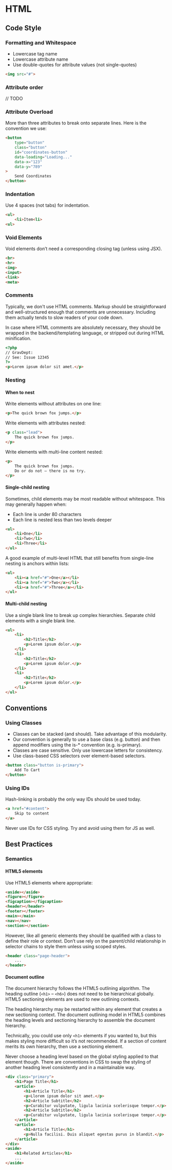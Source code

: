 # HTML

## Code Style

### Formatting and Whitespace

* Lowercase tag name
* Lowercase attribute name
* Use double-quotes for attribute values (not single-quotes)

```html
<img src="#">
```

### Attribute order

// TODO

### Attribute Overload

More than three attributes to break onto separate lines. Here is the convention we use:

```html
<button
    type="button"
    class="button"
    id="coordinates-button"
    data-loading="Loading..."
    data-x="123"
    data-y="789"
>
    Send Coordinates
</button>
```

### Indentation

Use 4 spaces (not tabs) for indentation.

```html
<ul>
    <li>Item<li>
<ul>
```

### Void Elements

Void elements don’t need a corresponding closing tag (unless using JSX).

```html
<br>
<hr>
<img>
<input>
<link>
<meta>
```

### Comments

Typically, we don't use HTML comments. Markup should be straightforward and well-structured enough that comments are unnecessary. Including them actually tends to slow readers of your code down.

In case where HTML comments are absolutely necessary, they should be wrapped in the backend/templating language, or stripped out during HTML minification.

```html
<?php
// GravDept:
// See: Issue 12345
?>
<p>Lorem ipsum dolor sit amet.</p>
```

### Nesting

#### When to nest

Write elements without attributes on one line:

```html
<p>The quick brown fox jumps.</p>
```

Write elements with attributes nested:

```html
<p class="lead">
    The quick brown fox jumps.
</p>
```

Write elements with multi-line content nested:

```html
<p>
    The quick brown fox jumps.
    Do or do not — there is no try.
</p>
```

#### Single-child nesting

Sometimes, child elements may be most readable without whitespace. This may generally happen when:

* Each line is under 80 characters
* Each line is nested less than two levels deeper

```html
<ul>
    <li>One</li>
    <li>Two</li>
    <li>Three</li>
</ul>
```

A good example of multi-level HTML that still benefits from single-line nesting is anchors within lists:

```html
<ul>
    <li><a href="#">One</a></li>
    <li><a href="#">Two</a></li>
    <li><a href="#">Three</a></li>
</ul>
```

#### Multi-child nesting

Use a single blank line to break up complex hierarchies. Separate child elements with a single blank line.

```html
<ul>
    <li>
        <h2>Title</h2>
        <p>Lorem ipsum dolor.</p>
    </li>
    <li>
        <h2>Title</h2>
        <p>Lorem ipsum dolor.</p>
    </li>
    <li>
        <h2>Title</h2>
        <p>Lorem ipsum dolor.</p>
    </li>
</ul>
```

## Conventions

### Using Classes

* Classes can be stacked (and should). Take advantage of this modularity.
* Our convention is generally to use a base class (e.g. button) and then append modifiers using the is-* convention (e.g. is-primary).
* Classes are case sensitive. Only use lowercase letters for consistency.
* Use class-based CSS selectors over element-based selectors.

```html
<button class="button is-primary">
    Add To Cart
</button>
```

### Using IDs

Hash-linking is probably the only way IDs should be used today.

```html
<a href="#content">
    Skip to content
</a>
```

Never use IDs for CSS styling. Try and avoid using them for JS as well.

## Best Practices

### Semantics

#### HTML5 elements

Use HTML5 elements where appropriate:

```html
<aside></aside>
<figure></figure>
<figcaption></figcaption>
<header></header>
<footer></footer>
<main></main>
<nav></nav>
<section></section>
```

However, like all generic elements they should be qualified with a class to define their role or context. Don’t use rely on the parent/child relationship in selector chains to style them unless using scoped styles.

```html
<header class="page-header">
    ...
</header>
```

#### Document outline

The document hierarchy follows the HTML5 outlining algorithm. The heading outline (`<h1>` – `<h6>`) does not need to be hierarchical globally. HTML5 sectioning elements are used to new outlining contexts.

The heading hierarchy may be restarted within any element that creates a new sectioning context. The document outlining model in HTML5 combines the heading levels and sectioning hierarchy to assemble the document hierarchy.

Technically, you could use only `<h1>` elements if you wanted to, but this makes styling more difficult so it’s not recommended. If a section of content merits its own hierarchy, then use a sectioning element.

Never choose a heading level based on the global styling applied to that element though. There are conventions in CSS to swap the styling of another heading level consistently and in a maintainable way.

```html
<div class="primary">
    <h1>Page Title</h1>
    <article>
        <h1>Article Title</h1>
        <p>Llorem ipsum dolor sit amet.</p>
        <h2>Article Subtitle</h2>
        <p>Curabitur vulputate, ligula lacinia scelerisque tempor.</p>
        <h2>Article Subtitle</h2>
        <p>Curabitur vulputate, ligula lacinia scelerisque tempor.</p>
    </article>
    <article>
        <h1>Article Title</h1>
        <p>Nulla facilisi. Duis aliquet egestas purus in blandit.</p>
    </article>
</div>
<aside>
    <h1>Related Articles</h1>
    ...
</aside>
```
